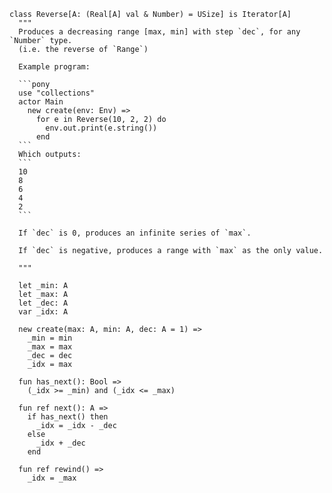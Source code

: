 ```````pony-full-source
class Reverse[A: (Real[A] val & Number) = USize] is Iterator[A]
  """
  Produces a decreasing range [max, min] with step `dec`, for any `Number` type.
  (i.e. the reverse of `Range`)

  Example program: 

  ```pony
  use "collections"
  actor Main
    new create(env: Env) =>
      for e in Reverse(10, 2, 2) do
        env.out.print(e.string())
      end 
  ```
  Which outputs: 
  ```
  10
  8
  6
  4
  2
  ```

  If `dec` is 0, produces an infinite series of `max`.

  If `dec` is negative, produces a range with `max` as the only value.

  """

  let _min: A
  let _max: A
  let _dec: A
  var _idx: A

  new create(max: A, min: A, dec: A = 1) =>
    _min = min
    _max = max
    _dec = dec
    _idx = max

  fun has_next(): Bool =>
    (_idx >= _min) and (_idx <= _max)

  fun ref next(): A =>
    if has_next() then
      _idx = _idx - _dec
    else
      _idx + _dec
    end

  fun ref rewind() =>
    _idx = _max

```````